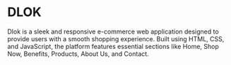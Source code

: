 # DLOK
Dlok is a sleek and responsive e-commerce web application designed to provide users with a smooth shopping experience. Built using HTML, CSS, and JavaScript, the platform features essential sections like Home, Shop Now, Benefits, Products, About Us, and Contact.
